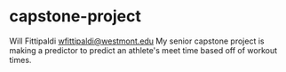 # capstone-project
Will Fittipaldi wfittipaldi@westmont.edu
My senior capstone project is making a predictor to predict an athlete's meet time based off of workout times. 
